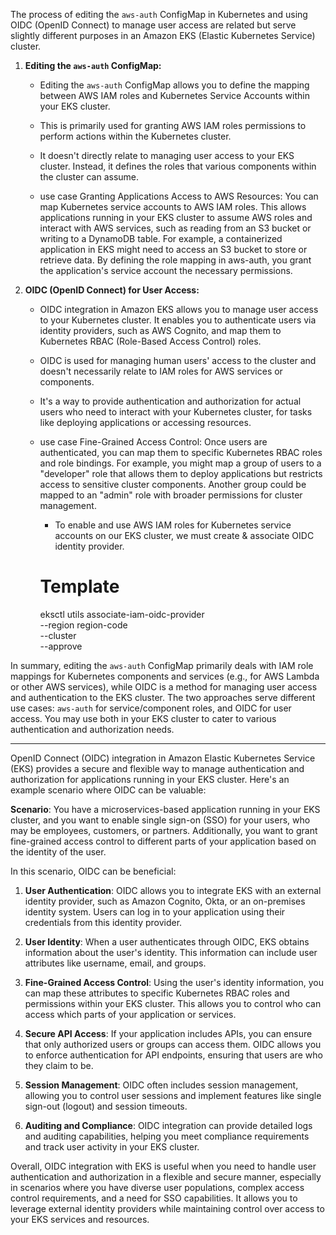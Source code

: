 The process of editing the `aws-auth` ConfigMap in Kubernetes and using OIDC (OpenID Connect) to manage user access are related but serve slightly different purposes in an Amazon EKS (Elastic Kubernetes Service) cluster.

1. **Editing the `aws-auth` ConfigMap:**
   - Editing the `aws-auth` ConfigMap allows you to define the mapping between AWS IAM roles and Kubernetes Service Accounts within your EKS cluster.
   - This is primarily used for granting AWS IAM roles permissions to perform actions within the Kubernetes cluster.
   - It doesn't directly relate to managing user access to your EKS cluster. Instead, it defines the roles that various components within the cluster can assume.

   - use case 
      Granting Applications Access to AWS Resources: You can map Kubernetes service accounts to AWS IAM roles. This allows applications running in your EKS cluster to assume AWS roles and interact with AWS services, such as reading from an S3 bucket or writing to a DynamoDB table. For example, a containerized application in EKS might need to access an S3 bucket to store or retrieve data. By defining the role mapping in aws-auth, you grant the application's service account the necessary permissions.

2. **OIDC (OpenID Connect) for User Access:**
   - OIDC integration in Amazon EKS allows you to manage user access to your Kubernetes cluster. It enables you to authenticate users via identity providers, such as AWS Cognito, and map them to Kubernetes RBAC (Role-Based Access Control) roles.
   - OIDC is used for managing human users' access to the cluster and doesn't necessarily relate to IAM roles for AWS services or components.
   - It's a way to provide authentication and authorization for actual users who need to interact with your Kubernetes cluster, for tasks like deploying applications or accessing resources.

   - use case 
      Fine-Grained Access Control: Once users are authenticated, you can map them to specific Kubernetes RBAC roles and role bindings. For example, you might map a group of users to a "developer" role that allows them to deploy applications but restricts access to sensitive cluster components. Another group could be mapped to an "admin" role with broader permissions for cluster management.

      - To enable and use AWS IAM roles for Kubernetes service accounts on our EKS cluster, we must create & associate OIDC identity provider.
   
      # Template
      eksctl utils associate-iam-oidc-provider \
         --region region-code \
         --cluster <cluter-name> \
         --approve


In summary, editing the `aws-auth` ConfigMap primarily deals with IAM role mappings for Kubernetes components and services (e.g., for AWS Lambda or other AWS services), while OIDC is a method for managing user access and authentication to the EKS cluster. The two approaches serve different use cases: `aws-auth` for service/component roles, and OIDC for user access. You may use both in your EKS cluster to cater to various authentication and authorization needs.


--------------------------------------------------------------------------------------------------------

OpenID Connect (OIDC) integration in Amazon Elastic Kubernetes Service (EKS) provides a secure and flexible way to manage authentication and authorization for applications running in your EKS cluster. Here's an example scenario where OIDC can be valuable:

**Scenario**: You have a microservices-based application running in your EKS cluster, and you want to enable single sign-on (SSO) for your users, who may be employees, customers, or partners. Additionally, you want to grant fine-grained access control to different parts of your application based on the identity of the user.

In this scenario, OIDC can be beneficial:

1. **User Authentication**: OIDC allows you to integrate EKS with an external identity provider, such as Amazon Cognito, Okta, or an on-premises identity system. Users can log in to your application using their credentials from this identity provider.

2. **User Identity**: When a user authenticates through OIDC, EKS obtains information about the user's identity. This information can include user attributes like username, email, and groups.

3. **Fine-Grained Access Control**: Using the user's identity information, you can map these attributes to specific Kubernetes RBAC roles and permissions within your EKS cluster. This allows you to control who can access which parts of your application or services.

4. **Secure API Access**: If your application includes APIs, you can ensure that only authorized users or groups can access them. OIDC allows you to enforce authentication for API endpoints, ensuring that users are who they claim to be.

5. **Session Management**: OIDC often includes session management, allowing you to control user sessions and implement features like single sign-out (logout) and session timeouts.

6. **Auditing and Compliance**: OIDC integration can provide detailed logs and auditing capabilities, helping you meet compliance requirements and track user activity in your EKS cluster.

Overall, OIDC integration with EKS is useful when you need to handle user authentication and authorization in a flexible and secure manner, especially in scenarios where you have diverse user populations, complex access control requirements, and a need for SSO capabilities. It allows you to leverage external identity providers while maintaining control over access to your EKS services and resources.
